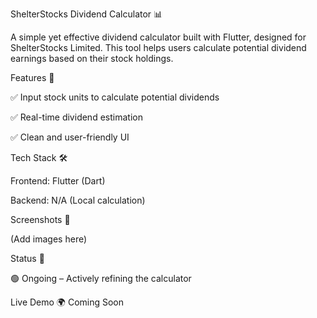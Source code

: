 ShelterStocks Dividend Calculator 📊

A simple yet effective dividend calculator built with Flutter, designed for ShelterStocks Limited. This tool helps users calculate potential dividend earnings based on their stock holdings.


Features 🚀

✅ Input stock units to calculate potential dividends

✅ Real-time dividend estimation

✅ Clean and user-friendly UI



Tech Stack 🛠️

Frontend: Flutter (Dart)

Backend: N/A (Local calculation)


Screenshots 📸

(Add images here)


Status 📌

🟢 Ongoing – Actively refining the calculator

Live Demo 🌍
Coming Soon

